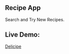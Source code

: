 ## Recipe App

Search and Try New Recipes.

## Live Demo:
[Delicipe](https://delicipe.netlify.app/)
